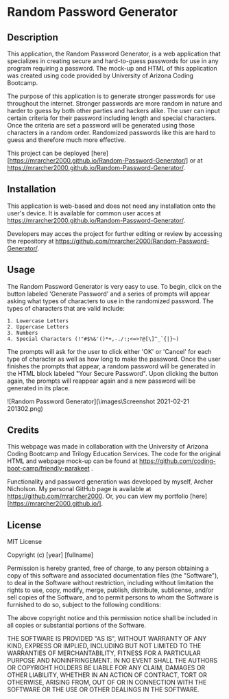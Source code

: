 # Random Password Generator

## Description
This application, the Random Password Generator, is a web application that specializes in creating secure and hard-to-guess passwords for use in any program requiring a password. The mock-up and HTML of this application was created using code provided by University of Arizona Coding Bootcamp. 

The purpose of this application is to generate stronger passwords for use throughout the internet. Stronger passwords are more random in nature and harder to guess by both other parties and hackers alike. The user can input certain criteria for their password including length and special characters. Once the criteria are set a password will be generated using those characters in a random order. Randomized passwords like this are hard to guess and therefore much more effective.

This project can be deployed [here][https://mrarcher2000.github.io/Random-Password-Generator/] or at https://mrarcher2000.github.io/Random-Password-Generator/.

## Installation

This application is web-based and does not need any installation onto the user's device. It is available for common user acces at https://mrarcher2000.github.io/Random-Password-Generator/. 

Developers may acces the project for further editing or review by accessing the repository at https://github.com/mrarcher2000/Random-Password-Generator/.

## Usage

The Random Password Generator is very easy to use. To begin, click on the button labeled 'Generate Password' and a series of prompts will appear asking what types of characters to use in the randomized password. The types of characters that are valid include:

    1. Lowercase Letters
    2. Uppercase Letters
    3. Numbers
    4. Special Characters (!"#$%&'()*+,-./:;<=>?@[\]^_`{|}~)

The prompts will ask for the user to click either 'OK' or 'Cancel' for each type of character as well as how long to make the password. Once the user finishes the prompts that appear, a random password will be generated in the HTML block labeled "Your Secure Password". Upon clicking the button again, the prompts will reappear again and a new password will be generated in its place.

![Random Password Generator](\images\Screenshot 2021-02-21 201302.png)

## Credits

This webpage was made in collaboration with the University of Arizona Coding Bootcamp and Trilogy Education Services. The code for the original HTML and webpage mock-up can be found at https://github.com/coding-boot-camp/friendly-parakeet .

Functionality and password generation was developed by myself, Archer Nicholson. My personal GitHub page is available at https://github.com/mrarcher2000. Or, you can view my portfolio [here][https://mrarcher2000.github.io/].

## License

MIT License

Copyright (c) [year] [fullname]

Permission is hereby granted, free of charge, to any person obtaining a copy
of this software and associated documentation files (the "Software"), to deal
in the Software without restriction, including without limitation the rights
to use, copy, modify, merge, publish, distribute, sublicense, and/or sell
copies of the Software, and to permit persons to whom the Software is
furnished to do so, subject to the following conditions:

The above copyright notice and this permission notice shall be included in all
copies or substantial portions of the Software.

THE SOFTWARE IS PROVIDED "AS IS", WITHOUT WARRANTY OF ANY KIND, EXPRESS OR
IMPLIED, INCLUDING BUT NOT LIMITED TO THE WARRANTIES OF MERCHANTABILITY,
FITNESS FOR A PARTICULAR PURPOSE AND NONINFRINGEMENT. IN NO EVENT SHALL THE
AUTHORS OR COPYRIGHT HOLDERS BE LIABLE FOR ANY CLAIM, DAMAGES OR OTHER
LIABILITY, WHETHER IN AN ACTION OF CONTRACT, TORT OR OTHERWISE, ARISING FROM,
OUT OF OR IN CONNECTION WITH THE SOFTWARE OR THE USE OR OTHER DEALINGS IN THE
SOFTWARE.